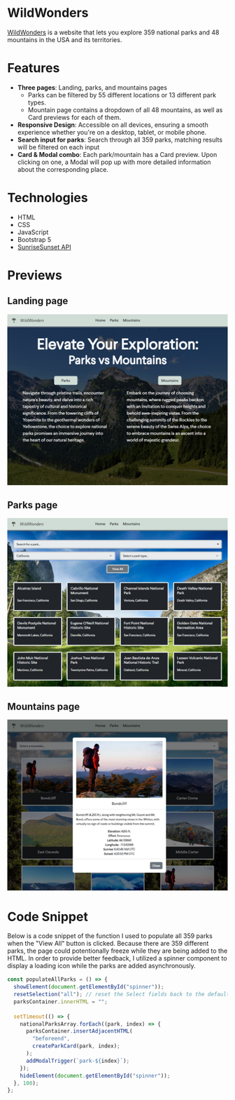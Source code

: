 # WildWonders

[WildWonders](https://deli123.github.io/WildWonders/) is a website that lets you explore 359 national parks and 48 mountains in the USA and its territories.

# Features

- **Three pages**: Landing, parks, and mountains pages
  * Parks can be filtered by 55 different locations or 13 different park types.
  * Mountain page contains a dropdown of all 48 mountains, as well as Card previews for each of them.
- **Responsive Design**: Accessible on all devices, ensuring a smooth experience whether you're on a desktop, tablet, or mobile phone.
- **Search input for parks**: Search through all 359 parks, matching results will be filtered on each input
- **Card & Modal combo**: Each park/mountain has a Card preview. Upon clicking on one, a Modal will pop up with more detailed information about the corresponding place.

# Technologies

- HTML
- CSS
- JavaScript
- Bootstrap 5
- [SunriseSunset API](https://sunrisesunset.io/api/)

# Previews

## Landing page

![Landing Page](assets/images/readme/landing.JPG)

## Parks page

![Parks Page](assets/images/readme/parks.JPG)

## Mountains page

![Mountains Page](assets/images/readme/mountains.JPG)

# Code Snippet

Below is a code snippet of the function I used to populate all 359 parks when the "View All" button is clicked. Because there are 359 different parks, the page could potentionally freeze while they are being added to the HTML. In order to provide better feedback, I utilized a spinner component to display a loading icon while the parks are added asynchronously.

```js
const populateAllParks = () => {
  showElement(document.getElementById("spinner"));
  resetSelection("all"); // reset the Select fields back to the default selection
  parksContainer.innerHTML = "";

  setTimeout(() => {
    nationalParksArray.forEach((park, index) => {
      parksContainer.insertAdjacentHTML(
        "beforeend",
        createParkCard(park, index);
      );
      addModalTrigger(`park-${index}`);
    });
    hideElement(document.getElementById("spinner"));
  }, 100);
};
```
